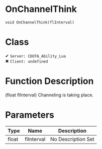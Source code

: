 # OnChannelThink
```
void OnChannelThink(flInterval)
```
# Class
✔ `Server: CDOTA_Ability_Lua`  
✖ `Client: undefined`  

# Function Description
(float flInterval) Channeling is taking place.
# Parameters
Type|Name|Description
--|--|--
float|flInterval|No Description Set

